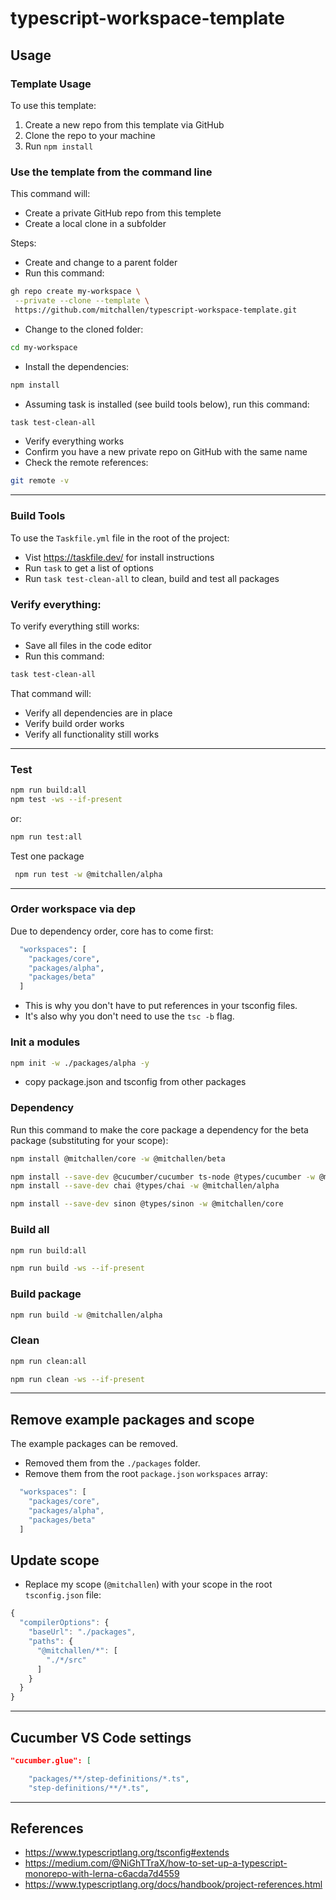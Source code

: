 typescript-workspace-template
==

## Usage

### Template Usage

To use this template:

1. Create a new repo from this template via GitHub
2. Clone the repo to your machine
3. Run `npm install`

### Use the template from the command line

This command will:

* Create a private GitHub repo from this templete
* Create a local clone in a subfolder 

Steps:

* Create and change to a parent folder
* Run this command:
```sh
gh repo create my-workspace \
 --private --clone --template \
 https://github.com/mitchallen/typescript-workspace-template.git
```
* Change to the cloned folder:
```sh
cd my-workspace
```
* Install the dependencies:
```sh
npm install
```
* Assuming task is installed (see build tools below), run this command:
```sh
task test-clean-all
```
* Verify everything works
* Confirm you have a new private repo on GitHub with the same name
* Check the remote references:
```sh
git remote -v
```

* * *

### Build Tools

To use the `Taskfile.yml` file in the root of the project:
* Vist https://taskfile.dev/ for install instructions
* Run `task` to get a list of options
* Run `task test-clean-all` to clean, build and test all packages

### Verify everything:

To verify everything still works:

* Save all files in the code editor
* Run this command:
```sh
task test-clean-all
```

That command will:

* Verify all dependencies are in place
* Verify build order works
* Verify all functionality still works

* * *

### Test

```sh
npm run build:all
npm test -ws --if-present
```

or:

```sh
npm run test:all
```

Test one package

```sh
 npm run test -w @mitchallen/alpha 
```

* * *

### Order workspace via dep

Due to dependency order, core has to come first:

```sh
  "workspaces": [
    "packages/core",
    "packages/alpha",
    "packages/beta"
  ]
```

* This is why you don't have to put references in your tsconfig files. 
* It's also why you don't need to use the `tsc -b` flag.

### Init a modules

```sh
npm init -w ./packages/alpha -y
```

* copy package.json and tsconfig from other packages

### Dependency

Run this command to make the core package a dependency for the beta package (substituting for your scope):

```sh
npm install @mitchallen/core -w @mitchallen/beta
```

```sh
npm install --save-dev @cucumber/cucumber ts-node @types/cucumber -w @mitchallen/alpha
npm install --save-dev chai @types/chai -w @mitchallen/alpha
```

```sh
npm install --save-dev sinon @types/sinon -w @mitchallen/core
```

### Build all

```sh
npm run build:all

npm run build -ws --if-present
```

### Build package

```sh
npm run build -w @mitchallen/alpha
```

### Clean

```sh
npm run clean:all

npm run clean -ws --if-present
```

* * * 

## Remove example packages and scope

The example packages can be removed.

* Removed them from the `./packages` folder.
* Remove them from the root `package.json` `workspaces` array:

```js
  "workspaces": [
    "packages/core",
    "packages/alpha",
    "packages/beta"
  ]
```

## Update scope

* Replace my scope (`@mitchallen`) with your scope in the root `tsconfig.json` file:

```js
{
  "compilerOptions": {
    "baseUrl": "./packages",
    "paths": {
      "@mitchallen/*": [
        "./*/src"
      ]
    }
  }
}
```

* * *

## Cucumber VS Code settings

```json
"cucumber.glue": [

    "packages/**/step-definitions/*.ts",
    "step-definitions/**/*.ts",
```

* * *

## References

* https://www.typescriptlang.org/tsconfig#extends
* https://medium.com/@NiGhTTraX/how-to-set-up-a-typescript-monorepo-with-lerna-c6acda7d4559
* https://www.typescriptlang.org/docs/handbook/project-references.html


